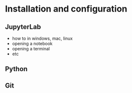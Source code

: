 # Installation and configuration

## JupyterLab

- how to in windows, mac, linux
- opening a notebook
- opening a terminal
- etc

## Python

## Git

